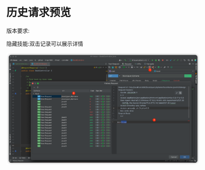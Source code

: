 # 历史请求预览

版本要求: <Badge text="2022.1.10" />

隐藏技能:双击记录可以展示详情

![history](../../.vuepress/public/img/history.png)
